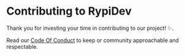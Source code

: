 # Contributing to RypiDev

Thank you for investing your time in contributing to our project! ✨.

Read our [Code Of Conduct](https://github.com/rypi-dev/.github/blob/main/CODE_OF_CONDUCT.md) to keep or community approachable and respectable.

